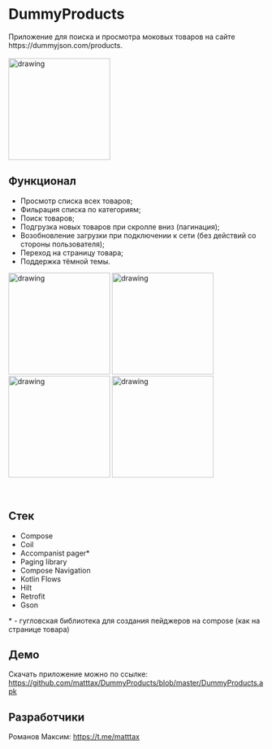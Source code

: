 # DummyProducts

<p>Приложение для поиска и просмотра моковых товаров на сайте https://dummyjson.com/products.
<br><br>
<img src="https://github.com/matttax/DummyProducts/assets/67387151/733dcc03-6604-4644-9157-25e578cc521b" alt="drawing" style="width:200px;"/>

Функционал
------------
<ul>
    <li>Просмотр списка всех товаров;</li>
    <li>Фильрация списка по категориям;</li>
    <li>Поиск товаров;</li>
    <li>Подгрузка новых товаров при скролле вниз (пагинация);</li>
    <li>Возобновление загрузки при подключении к сети (без действий со стороны пользователя);</li>	
    <li>Переход на страницу товара;</li>
    <li>Поддержка тёмной темы.</li>
</ul>

<p float="left">
  <img src="https://github.com/matttax/DummyProducts/assets/67387151/09f886f2-a340-4883-b744-1c9a63d64a1e" alt="drawing" style="width:200px;"/>
  <img src="https://github.com/matttax/DummyProducts/assets/67387151/2ae99088-ecd4-4b0f-90b7-073fd9dab071" alt="drawing" style="width:200px;"/>
  <img src="https://github.com/matttax/DummyProducts/assets/67387151/f7dc323a-f974-4ce4-aeb3-0b6be9ae12ef" alt="drawing" style="width:200px;"/>
  <img src="https://github.com/matttax/DummyProducts/assets/67387151/9ba4f9cb-301e-48aa-8852-77d5f5ee5a08" alt="drawing" style="width:200px;"/>
</p><br>

Стек
------------
<ul>
  <li>Compose</li>
  <li>Coil</li>
  <li>Accompanist pager*</li>
  <li>Paging library</li>
  <li>Compose Navigation</li>
  <li>Kotlin Flows</li>
  <li>Hilt</li>
  <li>Retrofit</li>
  <li>Gson</li>
 </ul>
 * - гугловская библиотека для создания пейджеров на compose (как на странице товара)

Демо
------------
Скачать приложение можно по ссылке: https://github.com/matttax/DummyProducts/blob/master/DummyProducts.apk

Разработчики
------------
Романов Максим: https://t.me/matttax

